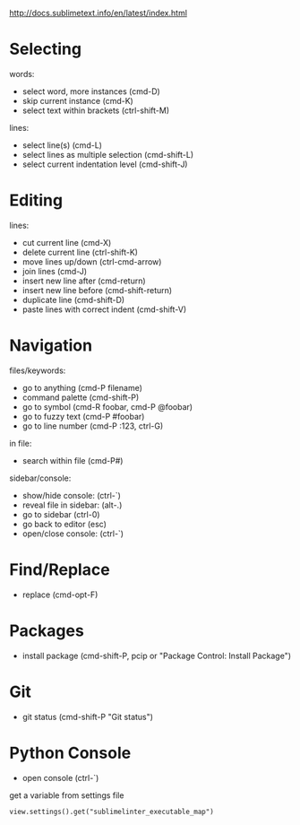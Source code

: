 http://docs.sublimetext.info/en/latest/index.html


# Selecting

words:

* select word, more instances (cmd-D)
* skip current instance (cmd-K)
* select text within brackets (ctrl-shift-M)

lines:

* select line(s) (cmd-L)
* select lines as multiple selection (cmd-shift-L)
* select current indentation level (cmd-shift-J)


# Editing

lines:

* cut current line (cmd-X)
* delete current line (ctrl-shift-K)
* move lines up/down (ctrl-cmd-arrow)
* join lines (cmd-J)
* insert new line after (cmd-return)
* insert new line before (cmd-shift-return)
* duplicate line (cmd-shift-D)
* paste lines with correct indent (cmd-shift-V)


# Navigation

files/keywords:

* go to anything (cmd-P filename)
* command palette (cmd-shift-P)
* go to symbol (cmd-R foobar, cmd-P @foobar)
* go to fuzzy text (cmd-P #foobar)
* go to line number (cmd-P :123, ctrl-G)

in file:

* search within file (cmd-P#)

sidebar/console:

* show/hide console: (ctrl-`)
* reveal file in sidebar: (alt-.)
* go to sidebar (ctrl-0)
* go back to editor (esc)
* open/close console: (ctrl-`)

# Find/Replace

* replace (cmd-opt-F)

# Packages

* install package (cmd-shift-P, pcip or "Package Control: Install Package")


# Git

* git status (cmd-shift-P "Git status")


# Python Console

* open console (ctrl-`)

get a variable from settings file

    view.settings().get("sublimelinter_executable_map")


